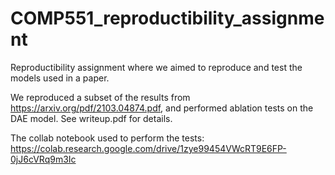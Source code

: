 # COMP551_reproductibility_assignment
Reproductibility assignment where we aimed to reproduce and test the models used in a paper. 

We reproduced a subset of the results from https://arxiv.org/pdf/2103.04874.pdf, and performed ablation tests on the DAE model. See writeup.pdf for details.

The collab notebook used to perform the tests: https://colab.research.google.com/drive/1zye99454VWcRT9E6FP-0jJ6cVRq9m3Ic
